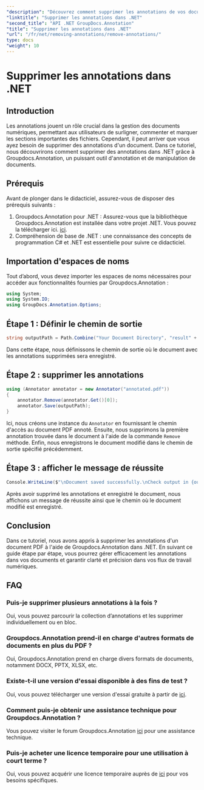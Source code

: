 ```yaml
---
"description": "Découvrez comment supprimer les annotations de vos documents PDF avec Groupdocs.Annotation dans .NET. Simplifiez la gestion de vos documents numériques."
"linktitle": "Supprimer les annotations dans .NET"
"second_title": "API .NET GroupDocs.Annotation"
"title": "Supprimer les annotations dans .NET"
"url": "/fr/net/removing-annotations/remove-annotations/"
type: docs
"weight": 10
---
```


# Supprimer les annotations dans .NET

## Introduction
Les annotations jouent un rôle crucial dans la gestion des documents numériques, permettant aux utilisateurs de surligner, commenter et marquer les sections importantes des fichiers. Cependant, il peut arriver que vous ayez besoin de supprimer des annotations d'un document. Dans ce tutoriel, nous découvrirons comment supprimer des annotations dans .NET grâce à Groupdocs.Annotation, un puissant outil d'annotation et de manipulation de documents.
## Prérequis
Avant de plonger dans le didacticiel, assurez-vous de disposer des prérequis suivants :
1. Groupdocs.Annotation pour .NET : Assurez-vous que la bibliothèque Groupdocs.Annotation est installée dans votre projet .NET. Vous pouvez la télécharger ici. [ici](https://releases.groupdocs.com/annotation/net/).
2. Compréhension de base de .NET : une connaissance des concepts de programmation C# et .NET est essentielle pour suivre ce didacticiel.

## Importation d'espaces de noms
Tout d’abord, vous devez importer les espaces de noms nécessaires pour accéder aux fonctionnalités fournies par Groupdocs.Annotation :
```csharp
using System;
using System.IO;
using GroupDocs.Annotation.Options;
```
## Étape 1 : Définir le chemin de sortie
```csharp
string outputPath = Path.Combine("Your Document Directory", "result" + Path.GetExtension("input.pdf"));
```
Dans cette étape, nous définissons le chemin de sortie où le document avec les annotations supprimées sera enregistré.
## Étape 2 : supprimer les annotations
```csharp
using (Annotator annotator = new Annotator("annotated.pdf"))
{
    annotator.Remove(annotator.Get()[0]);
    annotator.Save(outputPath);
}
```
Ici, nous créons une instance du `Annotator` en fournissant le chemin d'accès au document PDF annoté. Ensuite, nous supprimons la première annotation trouvée dans le document à l'aide de la commande `Remove` méthode. Enfin, nous enregistrons le document modifié dans le chemin de sortie spécifié précédemment.
## Étape 3 : afficher le message de réussite
```csharp
Console.WriteLine($"\nDocument saved successfully.\nCheck output in {outputPath}.");
```
Après avoir supprimé les annotations et enregistré le document, nous affichons un message de réussite ainsi que le chemin où le document modifié est enregistré.

## Conclusion
Dans ce tutoriel, nous avons appris à supprimer les annotations d'un document PDF à l'aide de Groupdocs.Annotation dans .NET. En suivant ce guide étape par étape, vous pourrez gérer efficacement les annotations dans vos documents et garantir clarté et précision dans vos flux de travail numériques.
## FAQ
### Puis-je supprimer plusieurs annotations à la fois ?
Oui, vous pouvez parcourir la collection d’annotations et les supprimer individuellement ou en bloc.
### Groupdocs.Annotation prend-il en charge d'autres formats de documents en plus du PDF ?
Oui, Groupdocs.Annotation prend en charge divers formats de documents, notamment DOCX, PPTX, XLSX, etc.
### Existe-t-il une version d'essai disponible à des fins de test ?
Oui, vous pouvez télécharger une version d'essai gratuite à partir de [ici](https://releases.groupdocs.com/).
### Comment puis-je obtenir une assistance technique pour Groupdocs.Annotation ?
Vous pouvez visiter le forum Groupdocs.Annotation [ici](https://forum.groupdocs.com/c/annotation/10) pour une assistance technique.
### Puis-je acheter une licence temporaire pour une utilisation à court terme ?
Oui, vous pouvez acquérir une licence temporaire auprès de [ici](https://purchase.groupdocs.com/temporary-license/) pour vos besoins spécifiques.